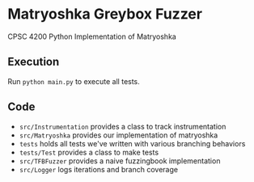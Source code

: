 # Matryoshka Greybox Fuzzer
CPSC 4200 Python Implementation of Matryoshka

## Execution
Run `python main.py` to execute all tests.

## Code
* `src/Instrumentation` provides a class to track instrumentation
* `src/Matryoshka` provides our implementation of matryoshka
* `tests` holds all tests we've written with various branching behaviors
* `tests/Test` provides a class to make tests
* `src/TFBFuzzer` provides a naive fuzzingbook implementation
* `src/Logger` logs iterations and branch coverage
